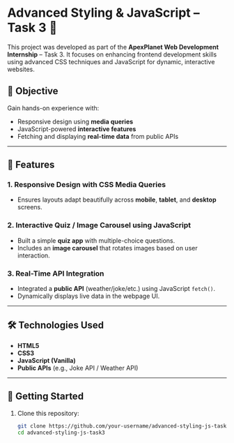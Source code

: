 # Advanced Styling & JavaScript – Task 3 🚀

This project was developed as part of the **ApexPlanet Web Development Internship** – Task 3. It focuses on enhancing frontend development skills using advanced CSS techniques and JavaScript for dynamic, interactive websites.

## 🧠 Objective

Gain hands-on experience with:
- Responsive design using **media queries**
- JavaScript-powered **interactive features**
- Fetching and displaying **real-time data** from public APIs

---

## 📌 Features

### 1. Responsive Design with CSS Media Queries
- Ensures layouts adapt beautifully across **mobile**, **tablet**, and **desktop** screens.

### 2. Interactive Quiz / Image Carousel using JavaScript
- Built a simple **quiz app** with multiple-choice questions.
- Includes an **image carousel** that rotates images based on user interaction.

### 3. Real-Time API Integration
- Integrated a **public API** (weather/joke/etc.) using JavaScript `fetch()`.
- Dynamically displays live data in the webpage UI.

---

## 🛠️ Technologies Used

- **HTML5**
- **CSS3**
- **JavaScript (Vanilla)**
- **Public APIs** (e.g., Joke API / Weather API)

---

## 🚀 Getting Started

1. Clone this repository:
   ```bash
   git clone https://github.com/your-username/advanced-styling-js-task3.git
   cd advanced-styling-js-task3
